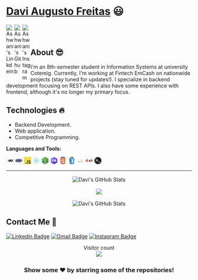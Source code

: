  # <a href="https://www.linkedin.com/in/davi-augusto-25b0991a3/">Davi Augusto Freitas</a> :smiley:
 
<a href="https://www.linkedin.com/in/davi-augusto-25b0991a3">
  <img align="left" alt="Ashwani's Linkdein" width="22px" src="https://cdn.jsdelivr.net/npm/simple-icons@v3/icons/linkedin.svg" />
</a>
<a href="https://github.com/gtkmk">
  <img align="left" alt="Ashwani's Github" width="22px" src="https://cdn.jsdelivr.net/npm/simple-icons@v3/icons/github.svg" />
</a>
<a href="https://www.instagram.com/davi.august">
  <img align="left" alt="Ashwani's Instagram" width="22px" src="https://cdn.jsdelivr.net/npm/simple-icons@v3/icons/instagram.svg" />
</a>

<br/>
<br/>

## About :sunglasses:
I'm an 8th-semester student in Information Systems at university Cotemig. Currently, I'm working at Fintech EmCash on nationwide projects (stay tuned for updates!). I specialize in backend development focusing on REST APIs. I also have some experience with frontend, although it's no longer my primary focus.

## Technologies :fire:
- Backend Development.
- Web application.
- Competitive Programming.

**Languages and Tools:**  

<code><img height="20" src="https://raw.githubusercontent.com/github/explore/80688e429a7d4ef2fca1e82350fe8e3517d3494d/topics/go/go.png"></code>
<code><img height="20" src="https://raw.githubusercontent.com/github/explore/80688e429a7d4ef2fca1e82350fe8e3517d3494d/topics/php/php.png"></code>
<code><img height="20" src="https://raw.githubusercontent.com/github/explore/80688e429a7d4ef2fca1e82350fe8e3517d3494d/topics/javascript/javascript.png"></code>
<code><img height="20" src="https://raw.githubusercontent.com/github/explore/80688e429a7d4ef2fca1e82350fe8e3517d3494d/topics/react/react.png"></code>
<code><img height="20" src="https://raw.githubusercontent.com/github/explore/80688e429a7d4ef2fca1e82350fe8e3517d3494d/topics/nodejs/nodejs.png"></code>
<code><img height="20" src="https://raw.githubusercontent.com/github/explore/80688e429a7d4ef2fca1e82350fe8e3517d3494d/topics/csharp/csharp.png"></code>
<code><img height="20" src="https://raw.githubusercontent.com/github/explore/80688e429a7d4ef2fca1e82350fe8e3517d3494d/topics/html/html.png"></code>
<code><img height="20" src="https://raw.githubusercontent.com/github/explore/80688e429a7d4ef2fca1e82350fe8e3517d3494d/topics/css/css.png"></code>
<code><img height="20" src="https://raw.githubusercontent.com/github/explore/80688e429a7d4ef2fca1e82350fe8e3517d3494d/topics/mysql/mysql.png"></code>
<code><img height="20" src="https://raw.githubusercontent.com/github/explore/80688e429a7d4ef2fca1e82350fe8e3517d3494d/topics/git/git.png"></code>
<code><img height="20" src="https://raw.githubusercontent.com/github/explore/80688e429a7d4ef2fca1e82350fe8e3517d3494d/topics/terminal/terminal.png"></code>
<br>

<hr></hr>

<p align="center" dir="auto">
 <img align="center" src="https://github-readme-stats.vercel.app/api?username=gtkmk&&show_icons=true&theme=radical&line_height=27&v=5" alt="Davi's GitHub Stats"/>
</p>

<p align="center" dir="auto">
 <a align="center" dir="auto" href="https://github.com/gtkmk/finder_api">
   <!-- Change the `github-readme-stats.anuraghazra1.vercel.app` to `github-readme-stats.vercel.app`  -->
   <img align="center" src="https://github-readme-stats.vercel.app/api/pin/?username=gtkmk&repo=finder_api&theme=radical" />
 </a>
</p>

<p align="center" dir="auto">
 <img align="center" src="https://github-readme-stats.vercel.app/api/top-langs/?username=gtkmk&layout=compact&theme=radical" alt="Davi's GitHub Stats"/>
</p>

##  Contact Me :speech_balloon:
[![Linkedin Badge](https://img.shields.io/badge/-ashwanisng-blue?style=flat-square&logo=Linkedin&logoColor=white&link=https://www.linkedin.com/in/davi-augusto-25b0991a3/)](https://www.linkedin.com/in/davi-augusto-25b0991a3/) [![Gmail Badge](https://img.shields.io/badge/-deiveaug@gmail.com-c14438?style=flat-square&logo=Gmail&logoColor=white&link=mailto:deiveaug@gmail.com)](mailto:deiveaug@gmail.com) [![Instagram Badge](https://img.shields.io/badge/-@davi.august-e4405f?style=flat-square&labelColor=f94877&logo=instagram&logoColor=white&link=https://www.instagram.com/davi.august/)](https://www.instagram.comdavi.august/)

<p align="center"> 
  Visitor count<br>
  <img src="https://profile-counter.glitch.me/gtkmk/count.svg" />
</p>


<div align="center">

### Show some ❤️ by starring some of the repositories!

</div>
